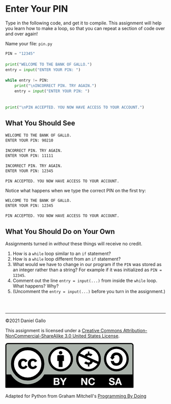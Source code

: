 # Enter Your PIN


Type in the following code, and get it to compile. This assignment will help you learn how
to make a loop, so that you can repeat a section of code over and over again!

Name your file: `pin.py`

```python
PIN = "12345"

print("WELCOME TO THE BANK OF GALLO.")
entry = input("ENTER YOUR PIN: ")

while entry != PIN:
    print("\nINCORRECT PIN. TRY AGAIN.")
    entry = input("ENTER YOUR PIN: ")


print("\nPIN ACCEPTED. YOU NOW HAVE ACCESS TO YOUR ACCOUNT.")

```

What You Should See
-------------------

```
WELCOME TO THE BANK OF GALLO.
ENTER YOUR PIN: 90210

INCORRECT PIN. TRY AGAIN.
ENTER YOUR PIN: 11111

INCORRECT PIN. TRY AGAIN.
ENTER YOUR PIN: 12345

PIN ACCEPTED. YOU NOW HAVE ACCESS TO YOUR ACCOUNT.
```

Notice what happens when we type the correct PIN on the first try:

```
WELCOME TO THE BANK OF GALLO.
ENTER YOUR PIN: 12345

PIN ACCEPTED. YOU NOW HAVE ACCESS TO YOUR ACCOUNT.

```

What You Should Do on Your Own
------------------------------


Assignments turned in *without* these things will receive
no credit.

1. How is a `while` loop similar to an `if` statement?
2. How is a `while` loop different from an `if` statement?
3. What would we have to change in our program if the `PIN` was stored as an integer rather than a string? For example if it was initialized as `PIN = 12345`.
4. Comment out the line `entry = input(...)` from inside the `while` loop. What happens? Why?
5. (Uncomment the `entry = input(...)` before you turn in the assignment.)







```



```



---


©2021 Daniel Gallo


This assignment is licensed under a
[Creative Commons Attribution-NonCommercial-ShareAlike 3.0 United States License](https://creativecommons.org/licenses/by-nc-sa/3.0/us/deed.en_US).  

![Creative Commons License](images/by-nc-sa.png)





Adapted for Python from Graham Mitchell's [Programming By Doing](https://programmingbydoing.com/)